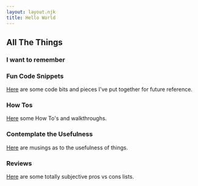 ```yaml
---
layout: layout.njk
title: Hello World
---
```


## All The Things

### I want to remember

### Fun Code Snippets
[Here](./tags/funcode) are some code bits and pieces I've put together for future reference.

### How Tos
[Here](./tags/how-tos) some How To's and walkthroughs.

### Contemplate the Usefulness
[Here](./tags/usefulness) are musings as to the usefulness of things.

### Reviews
[Here](./tags/reviews) are some totally subjective pros vs cons lists.
